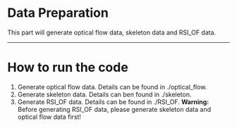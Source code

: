 # Data Preparation

This part will generate optical flow data, skeleton data and RSI_OF data.

------
# How to run the code
1. Generate optical flow data. Details can be found in ./optical_flow.
2. Generate skeleton data. Details can ben found in ./skeleton.
3. Generate RSI_OF data. Details can be found in ./RSI_OF.
**Warning:** Before generating RSI_OF data, please generate skeleton data and optical flow data first!
